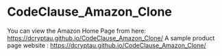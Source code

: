 # CodeClause_Amazon_Clone
You can view the Amazon Home Page from here: https://dcryptau.github.io/CodeClause_Amazon_Clone/
A sample product page website : https://dcryptau.github.io/CodeClause_Amazon_Clone/
